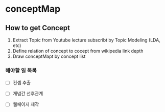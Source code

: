 # conceptMap

## How to get Concept 
1. Extract Topic from Youtube lecture subscribt by Topic Modeling (LDA, etc)
2. Define relation of concept to cocept from wikipedia link depth
3. Draw conceptMapt by concept list 


### 해야할 일 목록
- [ ] 컨셉 추출
- [ ] 개념간 선후관계
- [ ] 웹페이지 제작

